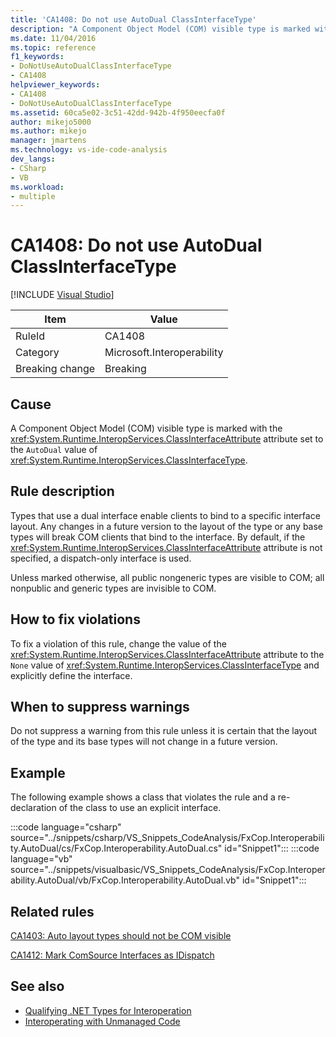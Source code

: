 ```yaml
---
title: 'CA1408: Do not use AutoDual ClassInterfaceType'
description: "A Component Object Model (COM) visible type is marked with the System.Runtime.InteropServices.ClassInterfaceAttribute attribute set to the AutoDual value of System.Runtime.InteropServices.ClassInterfaceType."
ms.date: 11/04/2016
ms.topic: reference
f1_keywords:
- DoNotUseAutoDualClassInterfaceType
- CA1408
helpviewer_keywords:
- CA1408
- DoNotUseAutoDualClassInterfaceType
ms.assetid: 60ca5e02-3c51-42dd-942b-4f950eecfa0f
author: mikejo5000
ms.author: mikejo
manager: jmartens
ms.technology: vs-ide-code-analysis
dev_langs:
- CSharp
- VB
ms.workload:
- multiple
---
```

# CA1408: Do not use AutoDual ClassInterfaceType

 [!INCLUDE [Visual Studio](~/includes/applies-to-version/vs-not-mac.md)]

|Item|Value|
|-|-|
|RuleId|CA1408|
|Category|Microsoft.Interoperability|
|Breaking change|Breaking|

## Cause
A Component Object Model (COM) visible type is marked with the <xref:System.Runtime.InteropServices.ClassInterfaceAttribute> attribute set to the `AutoDual` value of <xref:System.Runtime.InteropServices.ClassInterfaceType>.

## Rule description
Types that use a dual interface enable clients to bind to a specific interface layout. Any changes in a future version to the layout of the type or any base types will break COM clients that bind to the interface. By default, if the <xref:System.Runtime.InteropServices.ClassInterfaceAttribute> attribute is not specified, a dispatch-only interface is used.

Unless marked otherwise, all public nongeneric types are visible to COM; all nonpublic and generic types are invisible to COM.

## How to fix violations
To fix a violation of this rule, change the value of the <xref:System.Runtime.InteropServices.ClassInterfaceAttribute> attribute to the `None` value of <xref:System.Runtime.InteropServices.ClassInterfaceType> and explicitly define the interface.

## When to suppress warnings
Do not suppress a warning from this rule unless it is certain that the layout of the type and its base types will not change in a future version.

## Example
The following example shows a class that violates the rule and a re-declaration of the class to use an explicit interface.

:::code language="csharp" source="../snippets/csharp/VS_Snippets_CodeAnalysis/FxCop.Interoperability.AutoDual/cs/FxCop.Interoperability.AutoDual.cs" id="Snippet1":::
:::code language="vb" source="../snippets/visualbasic/VS_Snippets_CodeAnalysis/FxCop.Interoperability.AutoDual/vb/FxCop.Interoperability.AutoDual.vb" id="Snippet1":::

## Related rules
[CA1403: Auto layout types should not be COM visible](../code-quality/ca1403.md)

[CA1412: Mark ComSource Interfaces as IDispatch](../code-quality/ca1412.md)

## See also

- [Qualifying .NET Types for Interoperation](/dotnet/framework/interop/qualifying-net-types-for-interoperation)
- [Interoperating with Unmanaged Code](/dotnet/framework/interop/index)
